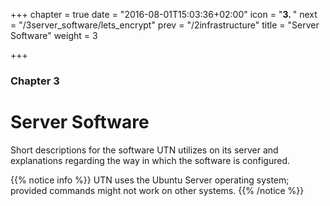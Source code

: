 +++
chapter = true
date = "2016-08-01T15:03:36+02:00"
icon = "<b>3. </b>"
next = "/3server_software/lets_encrypt"
prev = "/2infrastructure"
title = "Server Software"
weight = 3

+++

### Chapter 3

# Server Software

Short descriptions for the software UTN utilizes on its server and explanations
regarding the way in which the software is configured.

{{% notice info %}}
UTN uses the Ubuntu Server operating system; provided commands might not work on
other systems.
{{% /notice %}}
